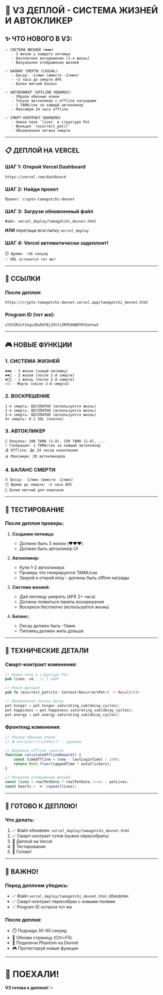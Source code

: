# 🚀 V3 ДЕПЛОЙ - СИСТЕМА ЖИЗНЕЙ И АВТОКЛИКЕР

## ✨ ЧТО НОВОГО В V3:

```
✅ СИСТЕМА ЖИЗНЕЙ (❤️❤️❤️)
   - 3 жизни у каждого питомца
   - Бесплатное воскрешение (1-я жизнь)
   - Визуальное отображение жизней

✅ БАЛАНС СМЕРТИ (CASUAL)
   - Decay: -1/мин (вместо -2/мин)
   - ~2 часа до смерти AFK
   - Более мягкий баланс

✅ АВТОКЛИКЕР (OFFLINE REWARDS)
   - Убрали обычные клики
   - Только автокликер с offline наградами
   - 1 TAMA/сек за каждый автокликер
   - Максимум 24 часа offline

✅ СМАРТ-КОНТРАКТ ОБНОВЛЕН
   - Новое поле `lives` в структуре Pet
   - Функция `resurrect_pet()`
   - Обновленная логика смерти
```

---

## 📋 ДЕПЛОЙ НА VERCEL

### ШАГ 1: Открой Vercel Dashboard
```
https://vercel.com/dashboard
```

### ШАГ 2: Найди проект
```
Проект: crypto-tamagotchi-devnet
```

### ШАГ 3: Загрузи обновленный файл
```
Файл: vercel_deploy/tamagotchi_devnet.html
```

**ИЛИ** перетащи всю папку `vercel_deploy`

### ШАГ 4: Vercel автоматически задеплоит!
```
⏱️ Время: ~30 секунд
✅ URL останется тот же!
```

---

## 🔗 ССЫЛКИ

### После деплоя:
```
https://crypto-tamagotchi-devnet.vercel.app/tamagotchi_devnet.html
```

### Program ID (тот же):
```
uY5hZR2uYzkquJDuDkFBj29tfzZRPE96BBTHYGaYnwX
```

---

## 🎮 НОВЫЕ ФУНКЦИИ

### 1. СИСТЕМА ЖИЗНЕЙ
```
❤️❤️❤️ - 3 жизни (новый питомец)
❤️❤️🖤 - 2 жизни (после 1-й смерти)
❤️🖤🖤 - 1 жизнь (после 2-й смерти)
💀💀💀 - Мертв (после 3-й смерти)
```

### 2. ВОСКРЕШЕНИЕ
```
1-я смерть: БЕСПЛАТНО (используется жизнь)
2-я смерть: БЕСПЛАТНО (используется жизнь)
3-я смерть: БЕСПЛАТНО (используется жизнь)
4+ смерть: 0.1 SOL (платно)
```

### 3. АВТОКЛИКЕР
```
🤖 Покупка: 100 TAMA (1-й), 150 TAMA (2-й), ...
⚡ Генерация: 1 TAMA/сек за каждый автокликер
💰 Offline: До 24 часов накопления
📊 Максимум: 20 автокликеров
```

### 4. БАЛАНС СМЕРТИ
```
⏰ Decay: -1/мин (вместо -2/мин)
🕐 Время до смерти: ~2 часа AFK
💪 Более мягкий для новичков
```

---

## 🧪 ТЕСТИРОВАНИЕ

### После деплоя проверь:

1. **Создание питомца:**
   - Должно быть 3 жизни (❤️❤️❤️)
   - Должен быть автокликер UI

2. **Автокликер:**
   - Купи 1-2 автокликера
   - Проверь что генерируется TAMA/сек
   - Закрой и открой игру - должны быть offline награды

3. **Система жизней:**
   - Дай питомцу умереть (AFK 2+ часа)
   - Должна появиться панель воскрешения
   - Воскреси бесплатно (используется жизнь)

4. **Баланс:**
   - Decay должен быть -1/мин
   - Питомец должен жить дольше

---

## 🔧 ТЕХНИЧЕСКИЕ ДЕТАЛИ

### Смарт-контракт изменения:
```rust
// Новое поле в структуре Pet
pub lives: u8,  // 1 байт

// Новая функция
pub fn resurrect_pet(ctx: Context<ResurrectPet>) -> Result<()>

// Обновленная логика decay
pet.hunger = pet.hunger.saturating_sub(decay_cycles);
pet.happiness = pet.happiness.saturating_sub(decay_cycles);
pet.energy = pet.energy.saturating_sub(decay_cycles);
```

### Фронтенд изменения:
```javascript
// Убрали обычные клики
// ❌ onclick="clickPet()" - удалено

// Добавили offline rewards
function calculateOfflineReward() {
    const timeOffline = (now - lastLoginTime) / 1000;
    return Math.floor(cappedTime * autoClickers);
}

// Обновили отображение жизней
const lives = realPetData ? realPetData.lives : petLives;
const hearts = '❤️'.repeat(lives);
```

---

## 🎯 ГОТОВО К ДЕПЛОЮ!

### Что делать:
1. ✅ Файл обновлен: `vercel_deploy/tamagotchi_devnet.html`
2. ✅ Смарт-контракт готов (нужно пересобрать)
3. 🔄 Деплой на Vercel
4. 🧪 Тестирование
5. 🎉 Готово!

---

## 🚨 ВАЖНО!

### Перед деплоем убедись:
- ✅ Файл `vercel_deploy/tamagotchi_devnet.html` обновлен
- ✅ Смарт-контракт пересобран с новыми полями
- ✅ Program ID остался тот же

### После деплоя:
- ⏱️ Подожди 30-60 секунд
- 🔄 Обнови страницу (Ctrl+F5)
- 🔌 Подключи Phantom на Devnet
- 🎮 Протестируй новые функции

---

# 🚀 ПОЕХАЛИ!

**V3 готова к деплою!** 🔥













